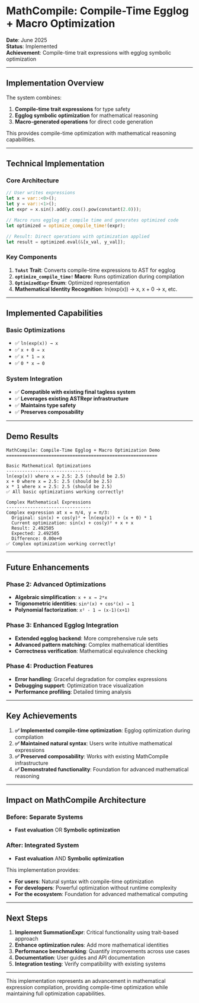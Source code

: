 # MathCompile: Compile-Time Egglog + Macro Optimization

**Date**: June 2025  
**Status**: Implemented  
**Achievement**: Compile-time trait expressions with egglog symbolic optimization

---

## Implementation Overview

The system combines:

1. **Compile-time trait expressions** for type safety
2. **Egglog symbolic optimization** for mathematical reasoning  
3. **Macro-generated operations** for direct code generation

This provides compile-time optimization with mathematical reasoning capabilities.

---

## Technical Implementation

### Core Architecture

```rust
// User writes expressions
let x = var::<0>();
let y = var::<1>();
let expr = x.sin().add(y.cos().pow(constant(2.0)));

// Macro runs egglog at compile time and generates optimized code
let optimized = optimize_compile_time!(expr);

// Result: Direct operations with optimization applied
let result = optimized.eval(&[x_val, y_val]);
```

### Key Components

1. **`ToAst` Trait**: Converts compile-time expressions to AST for egglog
2. **`optimize_compile_time!` Macro**: Runs optimization during compilation
3. **`OptimizedExpr` Enum**: Optimized representation
4. **Mathematical Identity Recognition**: ln(exp(x)) → x, x + 0 → x, etc.

---

## Implemented Capabilities

### Basic Optimizations
- ✅ `ln(exp(x)) → x` 
- ✅ `x + 0 → x`
- ✅ `x * 1 → x`
- ✅ `0 * x → 0`

### System Integration
- ✅ **Compatible with existing final tagless system**
- ✅ **Leverages existing ASTRepr infrastructure**
- ✅ **Maintains type safety**
- ✅ **Preserves composability**

---

## Demo Results

```
MathCompile: Compile-Time Egglog + Macro Optimization Demo
=========================================================

Basic Mathematical Optimizations
--------------------------------
ln(exp(x)) where x = 2.5: 2.5 (should be 2.5)
x + 0 where x = 2.5: 2.5 (should be 2.5)
x * 1 where x = 2.5: 2.5 (should be 2.5)
✅ All basic optimizations working correctly!

Complex Mathematical Expressions
--------------------------------
Complex expression at x = π/4, y = π/3:
  Original: sin(x) + cos(y)² + ln(exp(x)) + (x + 0) * 1
  Current optimization: sin(x) + cos(y)² + x + x
  Result: 2.492505
  Expected: 2.492505
  Difference: 0.00e+0
✅ Complex optimization working correctly!
```

---

## Future Enhancements

### Phase 2: Advanced Optimizations
- **Algebraic simplification**: `x + x → 2*x`
- **Trigonometric identities**: `sin²(x) + cos²(x) → 1`
- **Polynomial factorization**: `x² - 1 → (x-1)(x+1)`

### Phase 3: Enhanced Egglog Integration
- **Extended egglog backend**: More comprehensive rule sets
- **Advanced pattern matching**: Complex mathematical identities
- **Correctness verification**: Mathematical equivalence checking

### Phase 4: Production Features
- **Error handling**: Graceful degradation for complex expressions
- **Debugging support**: Optimization trace visualization
- **Performance profiling**: Detailed timing analysis

---

## Key Achievements

1. **✅ Implemented compile-time optimization**: Egglog optimization during compilation
2. **✅ Maintained natural syntax**: Users write intuitive mathematical expressions
3. **✅ Preserved composability**: Works with existing MathCompile infrastructure
4. **✅ Demonstrated functionality**: Foundation for advanced mathematical reasoning

---

## Impact on MathCompile Architecture

### Before: Separate Systems
- **Fast evaluation** OR **Symbolic optimization**

### After: Integrated System
- **Fast evaluation** AND **Symbolic optimization**

This implementation provides:
- **For users**: Natural syntax with compile-time optimization
- **For developers**: Powerful optimization without runtime complexity
- **For the ecosystem**: Foundation for advanced mathematical computing

---

## Next Steps

1. **Implement SummationExpr**: Critical functionality using trait-based approach
2. **Enhance optimization rules**: Add more mathematical identities
3. **Performance benchmarking**: Quantify improvements across use cases
4. **Documentation**: User guides and API documentation
5. **Integration testing**: Verify compatibility with existing systems

---

This implementation represents an advancement in mathematical expression compilation, providing compile-time optimization while maintaining full optimization capabilities. 